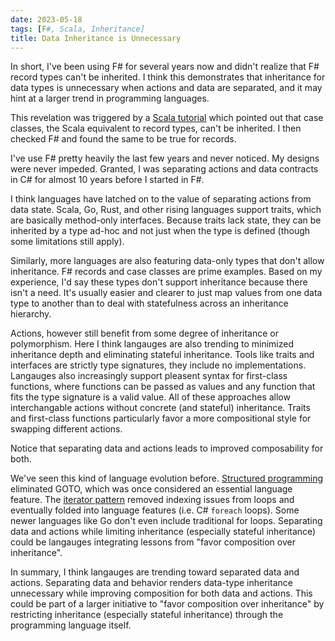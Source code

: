 ```yaml
---
date: 2023-05-18
tags: [F#, Scala, Inheritance]
title: Data Inheritance is Unnecessary
---
```


In short, I've been using F# for several years now and didn't realize that F# record types can't be inherited. 
I think this demonstrates that inheritance for data types is unnecessary when actions and data are separated, and it may hint at a larger trend in programming languages.
<!--more-->

This revelation was triggered by a [Scala tutorial](https://www.scala-exercises.org/scala_tutorial/classes_vs_case_classes)
which pointed out that case classes, the Scala equivalent to record types, can't be inherited. I then checked F# and found the 
same to be true for records.

I've use F# pretty heavily the last few years and never noticed. My designs were never impeded.
Granted, I was separating actions and data contracts in C# for almost 10 years before I started in F#.

I think languages have latched on to the value of separating actions from data state. Scala, Go, Rust, and other rising languages
support traits, which are basically method-only interfaces. Because traits lack state, they can be inherited by a type
ad-hoc and not just when the type is defined (though some limitations still apply).

Similarly, more languages are also featuring data-only types that don't allow inheritance.
F# records and case classes are prime examples. Based on my experience, I'd say these types don't support inheritance because there isn't a need. 
It's usually easier and clearer to just map values from one data type to another than to deal with statefulness across an inheritance hierarchy.

Actions, however still benefit from some degree of inheritance or polymorphism. Here I think langauges are also trending to minimized inheritance depth
and eliminating stateful inheritance. Tools like traits and interfaces are strictly type signatures, they include no implementations. 
Langauges also increasingly support pleasent syntax for first-class functions, where functions can be passed as values and any function that fits the type
signature is a valid value. All of these approaches allow interchangable actions without concrete (and stateful) inheritance. 
Traits and first-class functions particularly favor a more compositional style for swapping different actions.

Notice that separating data and actions leads to improved composability for both.

We've seen this kind of language evolution before. [Structured programming](https://en.wikipedia.org/wiki/Structured_programming) eliminated GOTO, which was once considered an essential language feature. The [iterator pattern](https://en.wikipedia.org/wiki/Iterator_pattern) removed indexing issues from loops and eventually folded into language features (i.e. C# `foreach` loops). Some newer languages like Go don't even include traditional for loops. Separating data and actions while limiting inheritance (especially stateful inheritance) could be langauges integrating lessons from "favor composition over inheritance".

In summary, I think langauges are trending toward separated data and actions. Separating data and behavior renders data-type inheritance unnecessary while improving composition for both data and actions. 
This could be part of a larger initiative to "favor composition over inheritance" by restricting inheritance (especially stateful inheritance) through the programming language itself.
